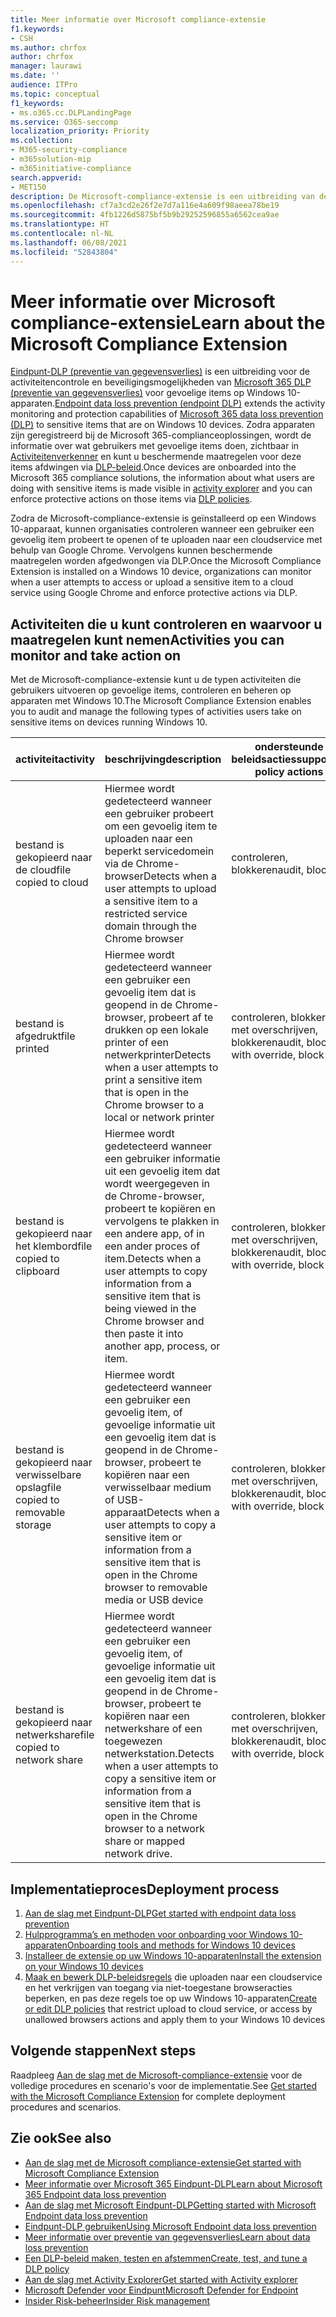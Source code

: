 ```yaml
---
title: Meer informatie over Microsoft compliance-extensie
f1.keywords:
- CSH
ms.author: chrfox
author: chrfox
manager: laurawi
ms.date: ''
audience: ITPro
ms.topic: conceptual
f1_keywords:
- ms.o365.cc.DLPLandingPage
ms.service: O365-seccomp
localization_priority: Priority
ms.collection:
- M365-security-compliance
- m365solution-mip
- m365initiative-compliance
search.appverid:
- MET150
description: De Microsoft-compliance-extensie is een uitbreiding van de controle en het beheer van bestandsactiviteiten en beschermende maatregelen, voor de Google Chrome-browser
ms.openlocfilehash: cf7a3cd2e26f2e7d7a116e4a609f98aeea78be19
ms.sourcegitcommit: 4fb1226d5875bf5b9b29252596855a6562cea9ae
ms.translationtype: HT
ms.contentlocale: nl-NL
ms.lasthandoff: 06/08/2021
ms.locfileid: "52843804"
---
```

# <a name="learn-about-the-microsoft-compliance-extension"></a><span data-ttu-id="71a37-103">Meer informatie over Microsoft compliance-extensie</span><span class="sxs-lookup"><span data-stu-id="71a37-103">Learn about the Microsoft Compliance Extension</span></span>

<span data-ttu-id="71a37-104">[Eindpunt-DLP (preventie van gegevensverlies)](endpoint-dlp-learn-about.md) is een uitbreiding voor de activiteitencontrole en beveiligingsmogelijkheden van [Microsoft 365 DLP (preventie van gegevensverlies)](dlp-learn-about-dlp.md) voor gevoelige items op Windows 10-apparaten.</span><span class="sxs-lookup"><span data-stu-id="71a37-104">[Endpoint data loss prevention (endpoint DLP)](endpoint-dlp-learn-about.md) extends the activity monitoring and protection capabilities of [Microsoft 365 data loss prevention (DLP)](dlp-learn-about-dlp.md) to sensitive items that are on Windows 10 devices.</span></span> <span data-ttu-id="71a37-105">Zodra apparaten zijn geregistreerd bij de Microsoft 365-complianceoplossingen, wordt de informatie over wat gebruikers met gevoelige items doen, zichtbaar in [Activiteitenverkenner](data-classification-activity-explorer.md) en kunt u beschermende maatregelen voor deze items afdwingen via [DLP-beleid](create-test-tune-dlp-policy.md).</span><span class="sxs-lookup"><span data-stu-id="71a37-105">Once devices are onboarded into the Microsoft 365 compliance solutions, the information about what users are doing with sensitive items is made visible in [activity explorer](data-classification-activity-explorer.md) and you can enforce protective actions on those items via [DLP policies](create-test-tune-dlp-policy.md).</span></span>

<span data-ttu-id="71a37-106">Zodra de Microsoft-compliance-extensie is geïnstalleerd op een Windows 10-apparaat, kunnen organisaties controleren wanneer een gebruiker een gevoelig item probeert te openen of te uploaden naar een cloudservice met behulp van Google Chrome. Vervolgens kunnen beschermende maatregelen worden afgedwongen via DLP.</span><span class="sxs-lookup"><span data-stu-id="71a37-106">Once the Microsoft Compliance Extension is installed on a Windows 10 device, organizations can monitor when a user attempts to access or upload a sensitive item to a cloud service using Google Chrome and enforce protective actions via DLP.</span></span>  

## <a name="activities-you-can-monitor-and-take-action-on"></a><span data-ttu-id="71a37-107">Activiteiten die u kunt controleren en waarvoor u maatregelen kunt nemen</span><span class="sxs-lookup"><span data-stu-id="71a37-107">Activities you can monitor and take action on</span></span>

<span data-ttu-id="71a37-108">Met de Microsoft-compliance-extensie kunt u de typen activiteiten die gebruikers uitvoeren op gevoelige items, controleren en beheren op apparaten met Windows 10.</span><span class="sxs-lookup"><span data-stu-id="71a37-108">The Microsoft Compliance Extension enables you to audit and manage the following types of activities users take on sensitive items on devices running Windows 10.</span></span>

<span data-ttu-id="71a37-109">activiteit</span><span class="sxs-lookup"><span data-stu-id="71a37-109">activity</span></span> |<span data-ttu-id="71a37-110">beschrijving</span><span class="sxs-lookup"><span data-stu-id="71a37-110">description</span></span>  | <span data-ttu-id="71a37-111">ondersteunde beleidsacties</span><span class="sxs-lookup"><span data-stu-id="71a37-111">supported policy actions</span></span>|
|---------|---------|---------|
|<span data-ttu-id="71a37-112">bestand is gekopieerd naar de cloud</span><span class="sxs-lookup"><span data-stu-id="71a37-112">file copied to cloud</span></span>  | <span data-ttu-id="71a37-113">Hiermee wordt gedetecteerd wanneer een gebruiker probeert om een gevoelig item te uploaden naar een beperkt servicedomein via de Chrome-browser</span><span class="sxs-lookup"><span data-stu-id="71a37-113">Detects when a user attempts to upload a sensitive item to a restricted service domain through the Chrome browser</span></span> |<span data-ttu-id="71a37-114">controleren, blokkeren</span><span class="sxs-lookup"><span data-stu-id="71a37-114">audit, block</span></span>|
|<span data-ttu-id="71a37-115">bestand is afgedrukt</span><span class="sxs-lookup"><span data-stu-id="71a37-115">file printed</span></span>  |<span data-ttu-id="71a37-116">Hiermee wordt gedetecteerd wanneer een gebruiker een gevoelig item dat is geopend in de Chrome-browser, probeert af te drukken op een lokale printer of een netwerkprinter</span><span class="sxs-lookup"><span data-stu-id="71a37-116">Detects when a user attempts to print a sensitive item that is open in the Chrome browser to a local or network printer</span></span> |<span data-ttu-id="71a37-117">controleren, blokkeren met overschrijven, blokkeren</span><span class="sxs-lookup"><span data-stu-id="71a37-117">audit, block with override, block</span></span>|
|<span data-ttu-id="71a37-118">bestand is gekopieerd naar het klembord</span><span class="sxs-lookup"><span data-stu-id="71a37-118">file copied to clipboard</span></span> |<span data-ttu-id="71a37-119">Hiermee wordt gedetecteerd wanneer een gebruiker informatie uit een gevoelig item dat wordt weergegeven in de Chrome-browser, probeert te kopiëren en vervolgens te plakken in een andere app, of in een ander proces of item.</span><span class="sxs-lookup"><span data-stu-id="71a37-119">Detects when a user attempts to copy information from a sensitive item that is being viewed in the Chrome browser and then paste it into another app, process, or item.</span></span> |<span data-ttu-id="71a37-120">controleren, blokkeren met overschrijven, blokkeren</span><span class="sxs-lookup"><span data-stu-id="71a37-120">audit, block with override, block</span></span>|
|<span data-ttu-id="71a37-121">bestand is gekopieerd naar verwisselbare opslag</span><span class="sxs-lookup"><span data-stu-id="71a37-121">file copied to removable storage</span></span>    | <span data-ttu-id="71a37-122">Hiermee wordt gedetecteerd wanneer een gebruiker een gevoelig item, of gevoelige informatie uit een gevoelig item dat is geopend in de Chrome-browser, probeert te kopiëren naar een verwisselbaar medium of USB-apparaat</span><span class="sxs-lookup"><span data-stu-id="71a37-122">Detects when a user attempts to copy a sensitive item or information from a sensitive item that is open in the Chrome browser to removable media or USB device</span></span> |<span data-ttu-id="71a37-123">controleren, blokkeren met overschrijven, blokkeren</span><span class="sxs-lookup"><span data-stu-id="71a37-123">audit, block with override, block</span></span>|
|<span data-ttu-id="71a37-124">bestand is gekopieerd naar netwerkshare</span><span class="sxs-lookup"><span data-stu-id="71a37-124">file copied to network share</span></span>  |<span data-ttu-id="71a37-125">Hiermee wordt gedetecteerd wanneer een gebruiker een gevoelig item, of gevoelige informatie uit een gevoelig item dat is geopend in de Chrome-browser, probeert te kopiëren naar een netwerkshare of een toegewezen netwerkstation.</span><span class="sxs-lookup"><span data-stu-id="71a37-125">Detects when a user attempts to copy a sensitive item or information from a sensitive item that is open in the Chrome browser  to a network share or mapped network drive.</span></span>|<span data-ttu-id="71a37-126">controleren, blokkeren met overschrijven, blokkeren</span><span class="sxs-lookup"><span data-stu-id="71a37-126">audit, block with override, block</span></span> |

## <a name="deployment-process"></a><span data-ttu-id="71a37-127">Implementatieproces</span><span class="sxs-lookup"><span data-stu-id="71a37-127">Deployment process</span></span>
1. [<span data-ttu-id="71a37-128">Aan de slag met Eindpunt-DLP</span><span class="sxs-lookup"><span data-stu-id="71a37-128">Get started with endpoint data loss prevention</span></span>](endpoint-dlp-getting-started.md)
2. [<span data-ttu-id="71a37-129">Hulpprogramma’s en methoden voor onboarding voor Windows 10-apparaten</span><span class="sxs-lookup"><span data-stu-id="71a37-129">Onboarding tools and methods for Windows 10 devices</span></span>](dlp-configure-endpoints.md)
3. [<span data-ttu-id="71a37-130">Installeer de extensie op uw Windows 10-apparaten</span><span class="sxs-lookup"><span data-stu-id="71a37-130">Install the extension on your Windows 10 devices</span></span>](dlp-chrome-get-started.md)
4. <span data-ttu-id="71a37-131">[Maak en bewerk DLP-beleidsregels](create-test-tune-dlp-policy.md) die uploaden naar een cloudservice en het verkrijgen van toegang via niet-toegestane browseracties beperken, en pas deze regels toe op uw Windows 10-apparaten</span><span class="sxs-lookup"><span data-stu-id="71a37-131">[Create or edit DLP policies](create-test-tune-dlp-policy.md) that restrict upload to cloud service, or access by unallowed browsers actions and apply them to your Windows 10 devices</span></span>

## <a name="next-steps"></a><span data-ttu-id="71a37-132">Volgende stappen</span><span class="sxs-lookup"><span data-stu-id="71a37-132">Next steps</span></span>

<span data-ttu-id="71a37-133">Raadpleeg [Aan de slag met de Microsoft-compliance-extensie](dlp-chrome-get-started.md) voor de volledige procedures en scenario's voor de implementatie.</span><span class="sxs-lookup"><span data-stu-id="71a37-133">See [Get started with the Microsoft Compliance Extension](dlp-chrome-get-started.md) for complete deployment procedures and scenarios.</span></span>

## <a name="see-also"></a><span data-ttu-id="71a37-134">Zie ook</span><span class="sxs-lookup"><span data-stu-id="71a37-134">See also</span></span>

- [<span data-ttu-id="71a37-135">Aan de slag met de Microsoft compliance-extensie</span><span class="sxs-lookup"><span data-stu-id="71a37-135">Get started with Microsoft Compliance Extension</span></span>](dlp-chrome-get-started.md)
- [<span data-ttu-id="71a37-136">Meer informatie over Microsoft 365 Eindpunt-DLP</span><span class="sxs-lookup"><span data-stu-id="71a37-136">Learn about Microsoft 365 Endpoint data loss prevention</span></span>](endpoint-dlp-learn-about.md)
- [<span data-ttu-id="71a37-137">Aan de slag met Microsoft Eindpunt-DLP</span><span class="sxs-lookup"><span data-stu-id="71a37-137">Getting started with Microsoft Endpoint data loss prevention</span></span>](endpoint-dlp-getting-started.md)
- [<span data-ttu-id="71a37-138">Eindpunt-DLP gebruiken</span><span class="sxs-lookup"><span data-stu-id="71a37-138">Using Microsoft Endpoint data loss prevention</span></span>](endpoint-dlp-using.md)
- [<span data-ttu-id="71a37-139">Meer informatie over preventie van gegevensverlies</span><span class="sxs-lookup"><span data-stu-id="71a37-139">Learn about data loss prevention</span></span>](dlp-learn-about-dlp.md)
- [<span data-ttu-id="71a37-140">Een DLP-beleid maken, testen en afstemmen</span><span class="sxs-lookup"><span data-stu-id="71a37-140">Create, test, and tune a DLP policy</span></span>](create-test-tune-dlp-policy.md)
- [<span data-ttu-id="71a37-141">Aan de slag met Activity Explorer</span><span class="sxs-lookup"><span data-stu-id="71a37-141">Get started with Activity explorer</span></span>](data-classification-activity-explorer.md)
- [<span data-ttu-id="71a37-142">Microsoft Defender voor Eindpunt</span><span class="sxs-lookup"><span data-stu-id="71a37-142">Microsoft Defender for Endpoint</span></span>](/windows/security/threat-protection/)
- [<span data-ttu-id="71a37-143">Insider Risk-beheer</span><span class="sxs-lookup"><span data-stu-id="71a37-143">Insider Risk management</span></span>](insider-risk-management.md)
